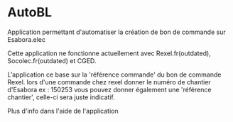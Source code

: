 # AutoBL
Application permettant d'automatiser la création de bon de commande sur Esabora.elec

Cette application ne fonctionne actuellement avec Rexel.fr(outdated), Socolec.fr(outdated) et CGED.

L'application ce base sur la 'référence commande' du bon de commande Rexel.
lors d'une commande chez rexel donner le numéro de chantier d'Esabora ex : 150253
vous pouvez donner également une 'référence chantier', celle-ci sera juste indicatif.

Plus d'info dans l'aide de l'application
